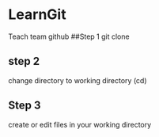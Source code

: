 # LearnGit
Teach team github
##Step 1
git clone
## step 2
change directory to working directory (cd)

## Step 3
create or edit files in your working directory

